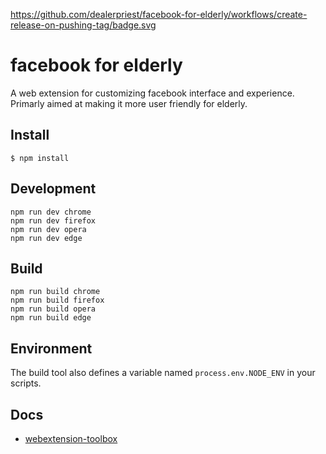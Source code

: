 https://github.com/dealerpriest/facebook-for-elderly/workflows/create-release-on-pushing-tag/badge.svg

# facebook for elderly

A web extension for customizing facebook interface and experience. Primarly aimed at making it more user friendly for elderly.

## Install

    $ npm install

## Development

    npm run dev chrome
    npm run dev firefox
    npm run dev opera
    npm run dev edge

## Build

    npm run build chrome
    npm run build firefox
    npm run build opera
    npm run build edge

## Environment

The build tool also defines a variable named `process.env.NODE_ENV` in your scripts.

## Docs

- [webextension-toolbox](https://github.com/HaNdTriX/webextension-toolbox)
